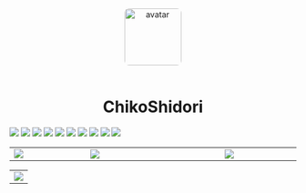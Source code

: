 <div align="center" style="background: url('@/../assets/img/background/elaina.gif') 0 -60px; border-radius: 8px;">
    <img src="https://a.ppy.sh/15907233" width="100px" style="border-radius: 8px; display: block; margin-left: auto; margin-right: auto;" alt="avatar" />
 </div>

 <br />

 <h1 align="center">ChikoShidori</h1>

 <div align="center" style="display: inline-block;">
    <!-- JavaScript -->
    <img src="https://img.shields.io/badge/javascript%20-%23323330.svg?&style=for-the-badge&logo=javascript" />
    <!-- TypeScript -->
    <img src="https://img.shields.io/badge/typescript%20-%23323330.svg?&style=for-the-badge&logo=typescript" />
    <!-- Python -->
    <img src="https://img.shields.io/badge/python%20-%23323330.svg?&style=for-the-badge&logo=python" />
    <!-- Html -->
    <img src="https://img.shields.io/badge/html%20-%23323330.svg?&style=for-the-badge&logo=html5" />
   <!-- Css -->
    <img src="https://img.shields.io/badge/css%20-%23323330.svg?&style=for-the-badge&logo=css3&logoColor=%230c7cc0" />
   <!-- Angular -->
    <img src="https://img.shields.io/badge/angular%20-%23323330.svg?&style=for-the-badge&logo=angular&logoColor=%23de3935" />
   <!-- Nestjs -->
    <img src="https://img.shields.io/badge/nestjs%20-%23323330.svg?&style=for-the-badge&logo=nestjs&logoColor=%23e0234e" />
   <!-- React -->
    <img src="https://img.shields.io/badge/react%20-%23323330.svg?&style=for-the-badge&logo=react" />
   <!-- Mongodb -->
    <img src="https://img.shields.io/badge/mongodb%20-%23323330.svg?&style=for-the-badge&logo=mongodb" />
    <!-- Visual Studio Code -->
    <img src="https://img.shields.io/badge/VsCode%20-%23323330.svg?&style=for-the-badge&logo=visualstudio&logoColor=%2323abf2" />
 </div>

 <table>
    <tr>
       <td align="center">
         <img align="center" src="https://github-readme-stats.vercel.app/api/wakatime?username=ChikoShidori&show_icons=true&title_color=4F8CC9&text_color=9f9f9f&bg_color=00000000&hide_border=true&icon_color=4F8CC9&hide_title=true&count_private=true">
       </td>
       <td align="center" style="padding: 0; width: 50%;">
          <img
             align="center"
             style="padding: 0;"
             src="https://github-readme-stats.vercel.app/api/?username=ChikoShidori&show_icons=true&title_color=4F8CC9&text_color=9f9f9f&bg_color=00000000&hide_border=true&icon_color=4F8CC9&hide_title=true&count_private=true"
          />
       </td>
       <td align="center" style="padding:0;width:50%;">
          <img
             align="center"
             style="padding:0;"
             src="https://github-readme-stats.vercel.app/api/top-langs/?username=ChikoShidori&layout=compact&show_icons=true&title_color=4F8CC9&text_color=9f9f9f&bg_color=00000000&hide_border=true&icon_color=00000000&count_private=true"
          />
       </td>
    </tr>
 </table>

 <table>
    <tr>
       <td align="center">
          <img align="center" style="padding:0;" src="https://osu-sig.vercel.app/card?user=ChikoShidori&mode=std&lang=en&animation=true&hue=218"
       </td>
    </tr
 </table>

 <!-- <p align="center">
     <a href="https://discord.gg/HhybNhchcC"><img src="https://invidget.switchblade.xyz/HhybNhchcC" align="center" ><a>
 </p> -->
